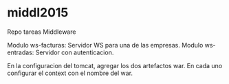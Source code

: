 # middl2015
Repo tareas Middleware

Modulo ws-facturas: Servidor WS para una de las empresas.
Modulo ws-entradas: Servidor con autenticacion.

En la configuracion del tomcat, agregar los dos artefactos war. En cada uno configurar el context con el nombre del war.
